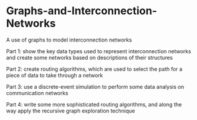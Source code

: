 # Graphs-and-Interconnection-Networks
A use of graphs to model interconnection networks

Part 1: show the key data types used to represent interconnection networks and create some networks based on descriptions of their structures

Part 2: create routing algorithms, which are used to select the path for a piece of data to take through a network

Part 3: use a discrete-event simulation to perform some data analysis on communication networks

Part 4: write some more sophisticated routing algorithms, and along the way apply the recursive graph exploration technique

